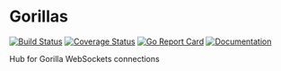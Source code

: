 # Gorillas

[![Build Status](https://travis-ci.org/sociafill/gorillas.svg?branch=dev)](https://travis-ci.org/sociafill/gorillas) 
[![Coverage Status](https://coveralls.io/repos/github/sociafill/gorillas/badge.svg?branch=dev)](https://coveralls.io/github/sociafill/gorillas?branch=dev)
[![Go Report Card](https://goreportcard.com/badge/github.com/sociafill/gorillas)](https://goreportcard.com/badge/github.com/sociafill/gorillas)
[![Documentation](https://godoc.org/github.com/sociafill/gorillas?status.svg)](http://godoc.org/github.com/sociafill/gorillas)

Hub for Gorilla WebSockets connections
